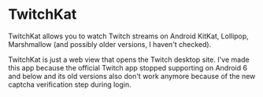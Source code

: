 TwitchKat
=========

TwitchKat allows you to watch Twitch streams on Android KitKat, Lollipop, Marshmallow (and possibly
older versions, I haven't checked).

TwitchKat is just a web view that opens the Twitch desktop site. I've made this app because the
official Twitch app stopped supporting on Android 6 and below and its old versions also don't
work anymore because of the new captcha verification step during login.
